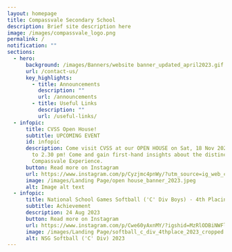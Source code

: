 ```yaml
---
layout: homepage
title: Compassvale Secondary School
description: Brief site description here
image: /images/compassvale_logo.png
permalink: /
notification: ""
sections:
  - hero:
      background: /images/Banners/website banner_updated_april2023.gif
      url: /contact-us/
      key_highlights:
        - title: Announcements
          description: ""
          url: /announcements
        - title: Useful Links
          description: ""
          url: /useful-links/
  - infopic:
      title: CVSS Open House!
      subtitle: UPCOMING EVENT
      id: infopic
      description: Come visit CVSS at our OPEN HOUSE on Sat, 18 Nov 2023, from 10 am
        to 2.30 pm! Come and gain first-hand insights about the distinctive
        Compassvale Experience.
      button: Read more on Instagram
      url: https://www.instagram.com/p/Cyzjmc4pnWy/?utm_source=ig_web_copy_link
      image: /images/Landing Page/open house_banner_2023.jpeg
      alt: Image alt text
  - infopic:
      title: National School Games Softball ('C' Div Boys) - 4th Placing
      subtitle: Achievement
      description: 24 Aug 2023
      button: Read more on Instagram
      url: https://www.instagram.com/p/Cwe60yAxnMY/?igshid=MzRlODBiNWFlZA==
      image: /images/Landing Page/softball_c_div_4thplace_2023_cropped.jpeg
      alt: NSG Softball ('C' Div) 2023
---
```

